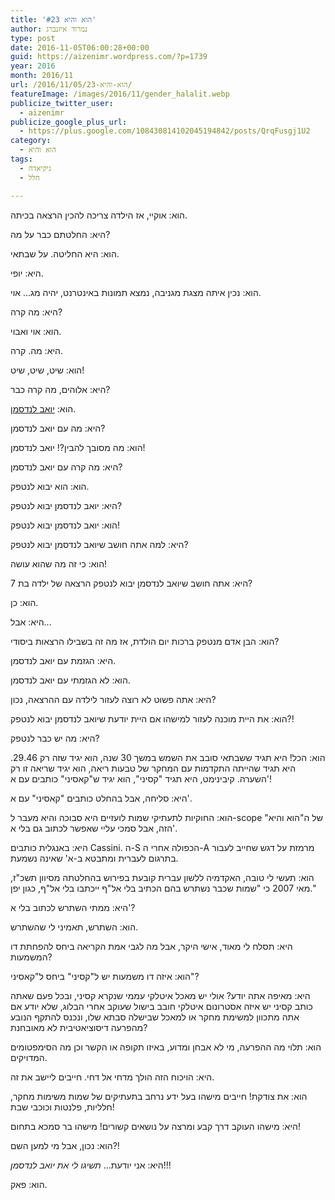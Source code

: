 ```yaml
---
title: 'הוא והיא #23'
author: נמרוד איזנברג
type: post
date: 2016-11-05T06:00:28+00:00
guid: https://aizenimr.wordpress.com/?p=1739
year: 2016
month: 2016/11
url: /2016/11/05/הוא-והיא-23/
featureImage: /images/2016/11/gender_halalit.webp
publicize_twitter_user:
  - aizenimr
publicize_google_plus_url:
  - https://plus.google.com/108430814102045194842/posts/QrqFusgj1U2
category:
  - הוא והיא
tags:
  - גיקיאדה
  - חלל

---
```

הוא: אוקיי, אז הילדה צריכה להכין הרצאה בכיתה.

היא: החלטתם כבר על מה?

הוא: היא החליטה. על שבתאי.

היא: יופי.

הוא: נכין איתה מצגת מגניבה, נמצא תמונות באינטרנט, יהיה מג... אוי.

היא: מה קרה?

הוא: אוי ואבוי.

היא: מה. קרה.

הוא: שיט, שיט, שיט!

היא: אלוהים, מה קרה כבר?

הוא: [יואב לנדסמן][1].

היא: מה עם יואב לנדסמן?

הוא: מה מסובך להבין?! יואב לנדסמן!

היא: מה קרה עם יואב לנדסמן?

הוא: הוא יבוא לנטפק.

היא: יואב לנדסמן יבוא לנטפק?

הוא: יואב לנדסמן יבוא לנטפק!

היא: למה אתה חושב שיואב לנדסמן יבוא לנטפק?

הוא: כי זה מה שהוא עושה!

היא: אתה חושב שיואב לנדסמן יבוא לנטפק הרצאה של ילדה בת 7?

הוא: כן.

היא: אבל...

הוא: הבן אדם מנטפק ברכות יום הולדת, אז מה זה בשבילו הרצאות ביסודי?

היא: הגזמת עם יואב לנדסמן.

הוא: לא הגזמתי עם יואב לנדסמן.

היא: אתה פשוט לא רוצה לעזור לילדה עם ההרצאה, נכון?

הוא: את היית מוכנה לעזור למישהו אם היית יודעת שיואב לנדסמן יבוא לנטפק?!

היא: מה יש כבר לנטפק?

הוא: הכל! היא תגיד ששבתאי סובב את השמש במשך 30 שנה, הוא יגיד שזה רק 29.46. היא תגיד שהייתה התקדמות עם המחקר של טבעות ריאה, הוא יגיד שריאה זו רק השערה. קיבינימט, היא תגיד "קסיני", הוא יגיד ש"קאסיני" כותבים עם א'!

היא: סליחה, אבל בהחלט כותבים "קאסיני" עם א'.

הוא: החוקיות לתעתיקי שמות לועזיים היא סבוכה והיא מעבר ל-scope של ה"הוא והיא" הזה, אבל סמכי עליי שאפשר לכתוב גם בלי א'.

היא: באנגלית כותבים Cassini. ה-S הכפולה אחרי ה-A מרמזת על דגש שחייב לעבור בתרגום לעברית ומתבטא ב-א' שאינה נשמעת.

הוא: תעשי לי טובה, האקדמיה ללשון עברית קובעת בפירוש בהחלטתה מסיוון תשכ"ז, מאי 2007 כי "שמות שכבר נשתרש בהם הכתיב בלי אל"ף ייכתבו בלי אל"ף, כגון יפן."

היא: ממתי השתרש לכתוב בלי א'?

הוא: השתרש, תאמיני לי שהשתרש.

היא: תסלח לי מאוד, אישי היקר, אבל מה לגבי אמת הקריאה ביחס להפחתת דו המשמעות?

הוא: איזה דו משמעות יש ל"קסיני" ביחס ל"קאסיני"?

היא: מאיפה אתה יודע? אולי יש מאכל איטלקי עממי שנקרא קסיני, ובכל פעם שאתה כותב קסיני יש איזה אסטרונום איטלקי חובב בישול שעוקב אחרי הבלוג, שלא יודע אם אתה מתכוון למשימת מחקר או למאכל שבישלה סבתא שלו, ונכנס להתקף הנובע מהפרעה דיסוציאטיבית לא מאובחנת?

הוא: תלוי מה ההפרעה, מי לא אבחן ומדוע, באיזו תקופה או הקשר וכן מה הסימפטומים המדויקים.

היא: הויכוח הזה הולך מדחי אל דחי. חייבים ליישב את זה.

הוא: את צודקת! חייבים מישהו בעל ידע נרחב בתעתיקים של שמות משימות מחקר, חלליות, פלנטות וכוכבי שבת!

היא: מישהו העוקב דרך קבע ומרצה על נושאים קשורים! מישהו בר סמכא בתחום!

הוא: נכון, אבל מי למען השם?!

היא: אני יודעת... _תשיגו לי את יואב לנדסמן_!!!

הוא: פאק.

&nbsp;

 [1]: http://nicecriticalmass.blogspot.co.il/